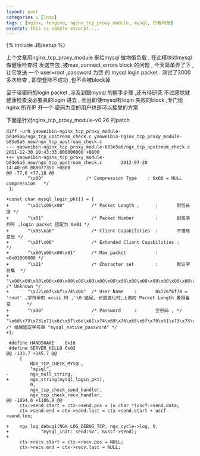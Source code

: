 ```yaml
---
layout: post
categories : [lnmp]
tags : [nginx, tengine, nginx_tcp_proxy_module, mysql, 负载均衡]
excerpt: this is sample excerpt....
---
```

{% include JB/setup %}

上个文章用nginx_tcp_proxy_module 来给mysql 做均衡负载 ,
在此模块对mysql 做健康检查时 发送空包 ,被max_connect_errors block 的问题 ,
今天简单弄了下 ,让它发送 一个 user=root ,password 为空 的 mysql login packet .
测试了3000多次检查 , 即使登陆不成功 ,也不会被block掉

至于带密码的login packet ,涉及到跟mysql 的握手步骤 ,还有待研究
不过感觉就健康检查没必要真的login 进去 ,
而且即使mysql有login 失败的block ,专门给nginx 所在IP 开一个 密码为空的用户也是可以接受的方案

下面是针对nginx_tcp_proxy_module-v0.26 的patch

    diff -urN yaoweibin-nginx_tcp_proxy_module-b83e5a6/ngx_tcp_upstream_check.c yaoweibin-nginx_tcp_proxy_module-b83e5a6_new/ngx_tcp_upstream_check.c
    --- yaoweibin-nginx_tcp_proxy_module-b83e5a6/ngx_tcp_upstream_check.c   2011-12-30 10:43:33.000000000 +0800
    +++ yaoweibin-nginx_tcp_proxy_module-b83e5a6_new/ngx_tcp_upstream_check.c       2012-07-20 14:40:00.888077351 +0800
    @@ -77,6 +77,18 @@
            "\x00"                /* Compression Type    : 0x00 = NULL compression   */
     };

    +const char mysql_login_pkt[] = {
    +       "\x3c\x00\x00"          /* Packet Length ,      :       封包长度 */
    +       "\x01"                  /* Packet Number        :       封包序列号 ,login packet 固定为 0x01 */
    +       "\x05\xa6"              /* Client Capabilities  :       不懂啥意思 */
    +       "\x0f\x00"              /* Extended Client Capabilities :               */
    +       "\x00\x00\x00\x01"      /* Max packet           :       =0x01000000 */
    +       "\x21"                  /* Character set        :       默认字符集  */
    +       "\x00\x00\x00\x00\x00\x00\x00\x00\x00\x00\x00\x00\x00\x00\x00\x00\x00\x00\x00\x00\x00\x00\x00" /* Unknown */
    +       "\x72\x6f\x6f\x74\x00"  /* User Name    :       0x726f6f74 = 'root' ,字符串的 acsii 码 ,'\0'结尾, 长度变化时,上面的 Packet Length 要跟着变      */
    +       "\x00"                  /* Password     :       空密码 , */
    +       "\x6d\x79\x73\x71\x6c\x5f\x6e\x61\x74\x69\x76\x65\x5f\x70\x61\x73\x73\x77\x6f\x72\x64\x00"      /* 结尾固定字符串 "mysql_native_password" */
    +};

     #define HANDSHAKE    0x16
     #define SERVER_HELLO 0x02
    @@ -133,7 +145,7 @@
         {
             NGX_TCP_CHECK_MYSQL,
             "mysql",
    -        ngx_null_string,
    +        ngx_string(mysql_login_pkt),
             0,
             ngx_tcp_check_send_handler,
             ngx_tcp_check_recv_handler,
    @@ -1094,6 +1106,9 @@
         ctx->send.start = ctx->send.pos = (u_char *)uscf->send.data;
         ctx->send.end = ctx->send.last = ctx->send.start + uscf->send.len;

    +    ngx_log_debug1(NGX_LOG_DEBUG_TCP, ngx_cycle->log, 0,
    +            "mysql_init: send:%V", &uscf->send);
    +
         ctx->recv.start = ctx->recv.pos = NULL;
         ctx->recv.end = ctx->recv.last = NULL;
